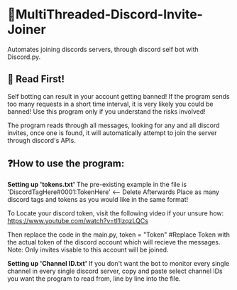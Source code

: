 # 🤖MultiThreaded-Discord-Invite-Joiner
Automates joining discords servers, through discord self bot with Discord.py.

## 📣 Read First!
Self botting can result in your account getting banned!
If the program sends too many requests in a short time interval, it is very likely you could be banned!
Use this program only if you understand the risks involved!

The program reads through all messages, looking for any and all discord invites, once one is found, it will automatically attempt
to join the server through discord's APIs.

## ❓How to use the program:

**Setting up 'tokens.txt'**
The pre-existing example in the file is 'DiscordTagHere#0001:TokenHere' <-- Delete Afterwards
Place as many discord tags and tokens as you would like in the same format!

To Locate your discord token, visit the following video if your unsure how:
https://www.youtube.com/watch?v=tI1lzqzLQCs

Then replace the code in the main.py,
token = "Token" #Replace Token with the actual token of the discord account which will recieve the messages. Note: Only invites visable to this account will be joined.

**Setting up 'Channel ID.txt'**
If you don't want the bot to monitor every single channel in every single discord server, copy and paste select channel IDs you want the program to read from, line by line into the file.
